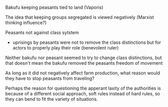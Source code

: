 

Bakufu keeping peasants tied to land (Vaporis)

The idea that keeping groups segregated is viewed negatively (Marxist thinking influence?)

Peasants not against class sytstem
- uprisings by peasants were not to remove the class distinctions but for actors to properly play their role (benevolent ruler)

Neither bakufu nor peasant seemed to try to change class distinctions, but that doesn't mean the bakufu removed the peasants freedom of movement

As long as it did not negatively affect farm production, what reason would they have to stop peasants from traveling?

Perhaps the reason for questioning the apperant laxity of the authorities is because of a different social approach, soft rules instead of hard rules, so they can bend to fit the variety of situations.